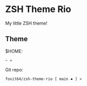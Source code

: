 # ZSH Theme Rio

My little ZSH theme!

## Theme

$HOME:

```
~ »
```

Git repo:

```
foxit64/zsh-theme-rio [ main ▪ ] »
```
